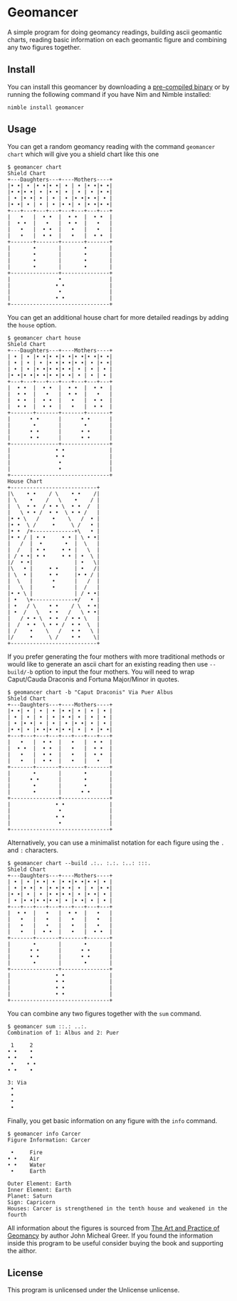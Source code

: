 # Geomancer

A simple program for doing geomancy readings, 
building ascii geomantic charts, reading basic 
information on each geomantic figure and combining 
any two figures together.

## Install

You can install this geomancer by downloading 
a [pre-compiled binary](https://github.com/VitorGoatman/geomancer/releases/)
or by running the 
following command if you have Nim and Nimble 
installed:

```
nimble install geomancer
```

## Usage

You can get a random geomancy reading with 
the command `geomancer chart` which will give 
you a shield chart like this one

```
$ geomancer chart
Shield Chart
+---Daughters---+----Mothers----+
|• •| • |• •|• •| • | • |• •|• •|
|• •|• •| • |• •| • | • | • |• •|
| • |• •| • | • | • |• •|• •| • |
|• •| • | • | • |• •| • |• •|• •|
+---+---+---+---+---+---+---+---+
|   •   |  • •  |  • •  |  • •  |
|  • •  |   •   |  • •  |   •   |
|   •   |  • •  |   •   |   •   |
|   •   |  • •  |   •   |  • •  |
+-------+-------+-------+-------+
|       •       |       •       |
|       •       |       •       |
|       •       |       •       |
|       •       |       •       |
+---------------+---------------+
|               •               |
|              • •              |
|               •               |
|              • •              |
+-------------------------------+
```

You can get an additional house chart for 
more detailed readings by adding the `house` 
option.

```
$ geomancer chart house
Shield Chart
+---Daughters---+----Mothers----+
| • | • |• •|• •|• •|• •|• •|• •|
| • | • | • |• •|• •|• •| • |• •|
| • | • |• •|• •|• •| • | • | • |
|• •|• •|• •|• •|• •| • | • | • |
+---+---+---+---+---+---+---+---+
|  • •  |  • •  |  • •  |  • •  |
|  • •  |   •   |  • •  |   •   |
|  • •  |  • •  |   •   |  • •  |
|  • •  |  • •  |   •   |  • •  |
+-------+-------+-------+-------+
|      • •      |      • •      |
|       •       |       •       |
|      • •      |      • •      |
|      • •      |      • •      |
+---------------+---------------+
|              • •              |
|              • •              |
|               •               |
|               •               |
+-------------------------------+
House Chart
+---------------------------+
|\    • •    / \    • •    /|
| \    •    /   \    •    / |
|  \  • •  / • • \  • •  /  |
|   \ • • /  • •  \ • • /   |
|• • \   /    •    \   /  • |
|• •  \ /     •     \ /   • |
|• •  /+-------------+\   • |
|• • / | • •     • • | \ • •|
|   /  |  •       •  |  \   |
|  /   | • •     • • |   \  |
| / • •| • •     • • | •  \ |
|/  • •|             | •   \|
|\   • |     • •     | •   /|
| \  • |     • •     |• • / |
|  \   |      •      |   /  |
|   \  |      •      |  /   |
|• • \ |             | / • •|
| •   \+-------------+/   • |
| •   / \    • •    / \  • •|
| •  /   \   • •   /   \ • •|
|   / • • \  • •  / • • \   |
|  /  • •  \ • • /  • •  \  |
| /    •    \   /   • •   \ |
|/     •     \ /    • •    \|
+---------------------------+
```

If you prefer generating the four mothers 
with more traditional methods or would like
to generate an ascii chart for an existing 
reading then use `--build/-b` option to input 
the four mothers. You will need to wrap 
Caput/Cauda Draconis and Fortuna Major/Minor 
in quotes.

```
$ geomancer chart -b "Caput Draconis" Via Puer Albus
Shield Chart
+---Daughters---+----Mothers----+
|• •| • | • | • |• •| • | • | • |
| • | • | • | • |• •| • | • | • |
| • |• •| • | • | • |• •| • | • |
|• •| • |• •|• •|• •| • | • |• •|
+---+---+---+---+---+---+---+---+
|   •   |  • •  |   •   |  • •  |
|  • •  |  • •  |   •   |  • •  |
|   •   |  • •  |   •   |  • •  |
|   •   |  • •  |   •   |   •   |
+-------+-------+-------+-------+
|       •       |       •       |
|      • •      |       •       |
|       •       |       •       |
|       •       |      • •      |
+---------------+---------------+
|              • •              |
|               •               |
|              • •              |
|               •               |
+-------------------------------+
```

Alternatively, you can use a minimalist notation 
for each figure using the `.` and `:` characters.

```
$ geomancer chart --build .:.. :.:. :..: :::.
Shield Chart
+---Daughters---+----Mothers----+
| • | • |• •| • |• •|• •|• •| • |
| • |• •| • |• •|• •| • | • |• •|
|• •| • | • |• •|• •| • |• •| • |
| • |• •|• •|• •| • |• •| • | • |
+---+---+---+---+---+---+---+---+
|  • •  |   •   |  • •  |   •   |
|   •   |   •   |   •   |   •   |
|   •   |   •   |   •   |   •   |
|   •   |  • •  |   •   |  • •  |
+-------+-------+-------+-------+
|       •       |       •       |
|      • •      |      • •      |
|      • •      |      • •      |
|       •       |       •       |
+---------------+---------------+
|              • •              |
|              • •              |
|              • •              |
|              • •              |
+-------------------------------+
```

You can combine any two figures together with the `sum` 
command.

```
$ geomancer sum ::.: ..:.
Combination of 1: Albus and 2: Puer

 1     2
• •    •
• •    •
 •    • •
• •    •

3: Via
 •
 •
 •
 •
```

Finally, you get basic information on any figure with 
the `info` command.

```
$ geomancer info Carcer
Figure Information: Carcer

 •     Fire
• •    Air
• •    Water
 •     Earth

Outer Element: Earth
Inner Element: Earth
Planet: Saturn
Sign: Capricorn
Houses: Carcer is strengthened in the tenth house and weakened in the fourth
```

All information about the figures is sourced from
[The Art and Practice of Geomancy](https://www.amazon.com/Art-Practice-Geomancy-Divination-Renaissance/dp/1578634318) 
by author John Micheal Greer. If you found the information inside
 this program to be useful consider buying the book and supporting 
 the aithor.

## License

This program is unlicensed under the Unlicense unlicense.
